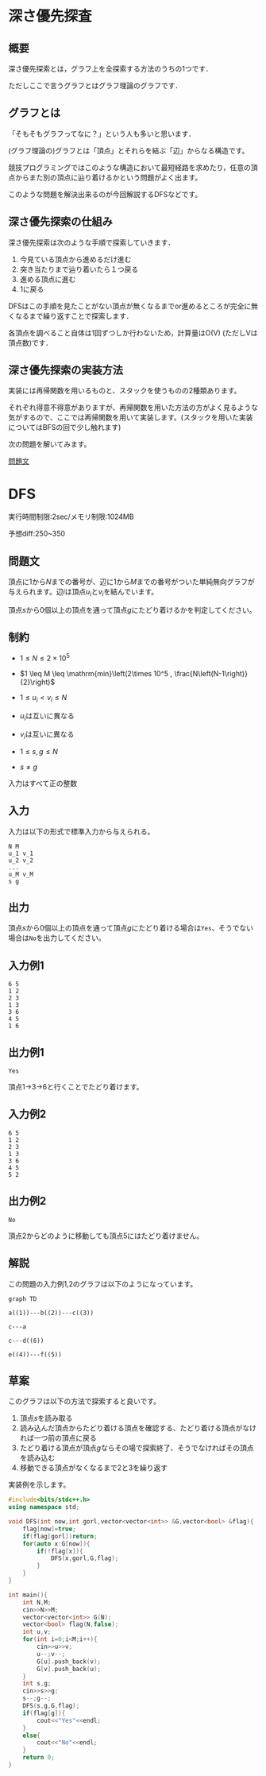 # 深さ優先探査

## 概要

深さ優先探索とは，グラフ上を全探索する方法のうちの1つです．

ただしここで言うグラフとはグラフ理論のグラフです．

## グラフとは

「そもそもグラフってなに？」という人も多いと思います．

(グラフ理論の)グラフとは「頂点」とそれらを結ぶ「辺」からなる構造です。

競技プログラミングではこのような構造において最短経路を求めたり，任意の頂点からまた別の頂点に辿り着けるかという問題がよく出ます。

このような問題を解決出来るのが今回解説するDFSなどです。

## 深さ優先探索の仕組み

深さ優先探索は次のような手順で探索していきます．

1. 今見ている頂点から進めるだけ進む
2. 突き当たりまで辿り着いたら１つ戻る
3. 進める頂点に進む
4. 1に戻る

DFSはこの手順を見たことがない頂点が無くなるまでor進めるところが完全に無くなるまで繰り返すことで探索します．

各頂点を調べること自体は1回ずつしか行わないため，計算量はO(V) (ただしVは頂点数)です．

## 深さ優先探索の実装方法

実装には再帰関数を用いるものと、スタックを使うものの2種類あります。

それぞれ得意不得意がありますが、再帰関数を用いた方法の方がよく見るような気がするので、ここでは再帰関数を用いて実装します。(スタックを用いた実装についてはBFSの回で少し触れます)

次の問題を解いてみます。

[問題文](https://hackmd.io/@kcctkyopro/BkeWngHss)

# DFS

実行時間制限:2sec/メモリ制限:1024MB

予想diff:250~350

## 問題文
頂点に$1$から$N$までの番号が、辺に$1$から$M$までの番号がついた単純無向グラフが与えられます。辺$i$は頂点$u_i$と$v_i$を結んでいます。

頂点$s$から$0$個以上の頂点を通って頂点$g$にたどり着けるかを判定してください。

## 制約

* $1 \leq N \leq 2 \times 10^5$

* $1 \leq M \leq \mathrm{min}\left(2\times 10^5 , \frac{N\left(N-1\right)}{2}\right)$

* $1 \leq u_i < v_i \leq N$

* $u_i$は互いに異なる

* $v_i$は互いに異なる

* $1 \leq s,g \leq N$

* $s \neq g$

入力はすべて正の整数

## 入力

入力は以下の形式で標準入力から与えられる。

```
N M
u_1 v_1
u_2 v_2
...
u_M v_M
s g
```

## 出力

頂点$s$から$0$個以上の頂点を通って頂点$g$にたどり着ける場合は```Yes```、そうでない場合は```No```を出力してください。

## 入力例1

```
6 5
1 2
2 3
1 3
3 6
4 5
1 6
```

## 出力例1

```
Yes
```

頂点1→3→6と行くことでたどり着けます。

## 入力例2

```
6 5
1 2
2 3
1 3
3 6
4 5
5 2
```

## 出力例2

```
No
```

頂点2からどのように移動しても頂点5にはたどり着けません。

## 解説

この問題の入力例1,2のグラフは以下のようになっています。

```
graph TD

a((1))---b((2))---c((3))

c---a

c---d((6))

e((4))---f((5))
```

## 草案

このグラフは以下の方法で探索すると良いです。

1. 頂点$s$を読み取る
2. 読み込んだ頂点からたどり着ける頂点を確認する、たどり着ける頂点がなければ一つ前の頂点に戻る
3. たどり着ける頂点が頂点$g$ならその場で探索終了、そうでなければその頂点を読み込む
4. 移動できる頂点がなくなるまで2と3を繰り返す

実装例を示します。

```cpp
#include<bits/stdc++.h>
using namespace std;

void DFS(int now,int gorl,vector<vector<int>> &G,vector<bool> &flag){
    flag[now]=true;
    if(flag[gorl])return;
    for(auto x:G[now]){
        if(!flag[x]){
            DFS(x,gorl,G,flag);
        }
    }
}

int main(){
    int N,M;
    cin>>N>>M;
    vector<vector<int>> G(N);
    vector<bool> flag(N,false);
    int u,v;
    for(int i=0;i<M;i++){
        cin>>u>>v;
        u--;v--;
        G[u].push_back(v);
        G[v].push_back(u);
    }
    int s,g;
    cin>>s>>g;
    s--;g--;
    DFS(s,g,G,flag);
    if(flag[g]){
        cout<<"Yes"<<endl;
    }
    else{
        cout<<"No"<<endl;
    }
    return 0;
}
```


